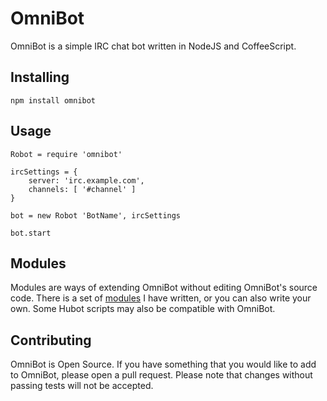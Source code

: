 # OmniBot

OmniBot is a simple IRC chat bot written in NodeJS and CoffeeScript.

## Installing

	npm install omnibot

## Usage

	Robot = require 'omnibot'

	ircSettings = {
		server: 'irc.example.com',
		channels: [ '#channel' ]
	}

	bot = new Robot 'BotName', ircSettings

	bot.start

## Modules

Modules are ways of extending OmniBot without editing OmniBot's source code. There is a set of [modules](https://github.com/mloberg/OmniBot-Modules) I have written, or you can also write your own. Some Hubot scripts may also be compatible with OmniBot.

## Contributing

OmniBot is Open Source. If you have something that you would like to add to OmniBot, please open a pull request. Please note that changes without passing tests will not be accepted.
